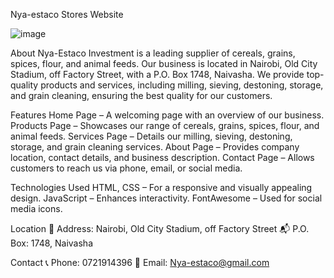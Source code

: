 Nya-estaco Stores Website


![image](https://github.com/user-attachments/assets/6fe408e9-3850-49da-8318-6c1f240e5e61)


About
Nya-Estaco Investment is a leading supplier of cereals, grains, spices, flour, and animal feeds. Our business is located in Nairobi, Old City Stadium, off Factory Street, with a P.O. Box 1748, Naivasha. We provide top-quality products and services, including milling, sieving, destoning, storage, and grain cleaning, ensuring the best quality for our customers.

Features
Home Page – A welcoming page with an overview of our business.
Products Page – Showcases our range of cereals, grains, spices, flour, and animal feeds.
Services Page – Details our milling, sieving, destoning, storage, and grain cleaning services.
About Page – Provides company location, contact details, and business description.
Contact Page – Allows customers to reach us via phone, email, or social media.


Technologies Used
HTML, CSS – For a responsive and visually appealing design.
JavaScript – Enhances interactivity.
FontAwesome – Used for social media icons.

Location
📍 Address: Nairobi, Old City Stadium, off Factory Street
📬 P.O. Box: 1748, Naivasha

Contact
📞 Phone: 0721914396
📧 Email: Nya-estaco@gmail.com
